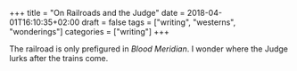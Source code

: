 +++
title = "On Railroads and the Judge"
date = 2018-04-01T16:10:35+02:00
draft = false
tags = ["writing", "westerns", "wonderings"]
categories = ["writing"]
+++

The railroad is only prefigured in _Blood Meridian_. I wonder where the Judge lurks after the trains come.
